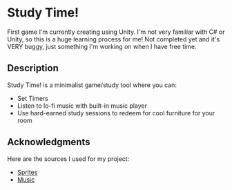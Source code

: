 # Study Time!

First game I'm currently creating using Unity. I'm not very familiar with C# or Unity, so this is a huge learning process for me!
Not completed yet and it's VERY buggy, just something I'm working on when I have free time.

## Description

Study Time! is a minimalist game/study tool where you can:
* Set Timers
* Listen to lo-fi music with built-in music player
* Use hard-earned study sessions to redeem for cool furniture for your room

## Acknowledgments

Here are the sources I used for my project:
* [Sprites](https://www.instagram.com/PabloGameDev/)
* [Music](https://www.chosic.com/free-music/lofi/)
